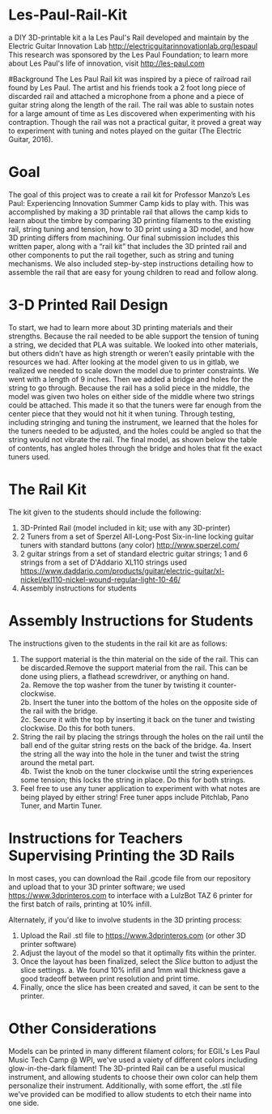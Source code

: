 # Les-Paul-Rail-Kit
a DIY 3D-printable kit a la Les Paul's Rail developed and maintain by the Electric Guitar Innovation Lab 
http://electricguitarinnovationlab.org/lespaul  <br>
This research was sponsored by the Les Paul Foundation; to learn more about Les Paul's life of innovation, visit http://les-paul.com <br>

#Background
The Les Paul Rail kit was inspired by a piece of railroad rail found by Les Paul. The artist and his friends took a 2 foot long piece of discarded rail and attached a microphone from a phone and a piece of guitar string along the length of the rail. The rail was able to sustain notes for a large amount of time as Les discovered when experimenting with his contraption. Though the rail was not a practical guitar, it proved a great way to experiment with tuning and notes played on the guitar (The Electric Guitar, 2016).

# Goal
The goal of this project was to create a rail kit for Professor Manzo’s Les Paul: Experiencing Innovation Summer Camp kids to play with. This was accomplished by making a 3D printable rail that allows the camp kids to learn about the timbre by comparing 3D printing filaments to the existing rail, string tuning and tension, how to 3D print using a 3D model, and how 3D printing differs from machining. Our final submission includes this written paper, along with a “rail kit” that includes the 3D printed rail and other components to put the rail together, such as string and tuning mechanisms. We also included step-by-step instructions detailing how to assemble the rail that are easy for young children to read and follow along.

# 3-D	Printed Rail Design
To start, we had to learn more about 3D printing materials and their strengths. Because the rail needed to be able support the tension of tuning a string, we decided that PLA was suitable. We looked into other materials, but others didn’t have as high strength or weren’t easily printable with the resources we had. After looking at the model given to us in gitlab, we realized we needed to scale down the model due to printer constraints. We went with a length of 9 inches. Then we added a bridge and holes for the string to go through. Because the rail has a solid piece in the middle, the model was given two holes on either side of the middle where two strings could be attached. This made it so that the tuners were far enough from the center piece that they would not hit it when tuning. Through testing, including stringing and tuning the instrument, we learned that the holes for the tuners needed to be adjusted, and the holes could be angled so that the string would not vibrate the rail. The final model, as shown below the table of contents, has angled holes through the bridge and holes that fit the exact tuners used.

# The Rail Kit
The kit given to the students should include the following:
1. 3D-Printed Rail (model included in kit; use with any 3D-printer)
2. 2 Tuners from a set of Sperzel All-Long-Post Six-in-line locking guitar tuners with standard buttons (any color) http://www.sperzel.com/ 
3. 2 guitar strings from a set of standard electric guitar strings; 1 and 6 strings from a set of D'Addario XL110 strings used https://www.daddario.com/products/guitar/electric-guitar/xl-nickel/exl110-nickel-wound-regular-light-10-46/
5. Assembly instructions for students 


# Assembly Instructions for Students
The instructions given to the students in the rail kit are as follows:

1.	The support material is the thin material on the side of the rail. This can be discarded.Remove the support material from the rail. This can be done using pliers, a flathead screwdriver, or anything on hand.<br>
2a.	Remove the top washer from the tuner by twisting it counter-clockwise. <br>
2b. Insert the tuner into the bottom of the holes on the opposite side of the rail with the bridge. <br>
2c. Secure it with the top by inserting it back on the tuner and twisting clockwise. Do this for both tuners.<br>
3.	String the rail by placing the strings through the holes on the rail until the ball end of the guitar string rests on the back of the bridge.
4a.	Insert the string all the way into the hole in the tuner and twist the string around the metal part. <br>
4b. Twist the knob on the tuner clockwise until the string experiences some tension; this locks the string in place. Do this for both strings.<br>
5.	Feel free to use any tuner application to experiment with what notes are being played by either string! Free tuner apps include Pitchlab, Pano Tuner, and Martin Tuner.

# Instructions for Teachers Supervising Printing the 3D Rails
In most cases, you can download the Rail .gcode file from our repository and upload that to your 3D printer software; we used https://www.3dprinteros.com to interface with a LulzBot TAZ 6 printer for the first batch of rails, printing at 10% infill. <br>

Alternately, if you'd like to involve students in the 3D printing process:<br>
1.	Upload the Rail .stl file to https://www.3dprinteros.com (or other 3D printer software)
2.	Adjust the layout of the model so that it optimally fits within the printer.
3.	Once the layout has been finalized, select the <em>Slice</em> button to adjust the slice settings.
a.	We found 10% infill and 1mm wall thickness gave a good tradeoff between print resolution and print time.
4.	Finally, once the slice has been created and saved, it can be sent to the printer.

# Other Considerations
Models can be printed in many different filament colors; for EGIL's Les Paul Music Tech Camp @ WPI, we've used a vaiety of different colors including glow-in-the-dark filament! The 3D-printed Rail can be a useful musical instrument, and allowing students to choose their own color can help them personalize their instrument. Additionally, with some effort, the .stl file we've provided can be modified to allow students to etch their name into one side. 

